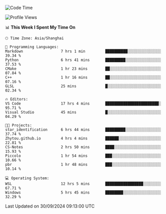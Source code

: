 <!--START_SECTION:waka-->
![Code Time](http://img.shields.io/badge/Code%20Time-2%2C032%20hrs%2052%20mins-blue)

![Profile Views](http://img.shields.io/badge/Profile%20Views-0-blue)

📊 **This Week I Spent My Time On** 

```text
🕑︎ Time Zone: Asia/Shanghai

💬 Programming Languages: 
Markdown                 7 hrs 1 min         ██████████░░░░░░░░░░░░░░░   39.34 % 
Python                   6 hrs 41 mins       █████████░░░░░░░░░░░░░░░░   37.53 % 
CMake                    1 hr 23 mins        ██░░░░░░░░░░░░░░░░░░░░░░░   07.84 % 
C++                      1 hr 16 mins        ██░░░░░░░░░░░░░░░░░░░░░░░   07.16 % 
GLSL                     25 mins             █░░░░░░░░░░░░░░░░░░░░░░░░   02.34 % 

🔥 Editors: 
VS Code                  17 hrs 4 mins       ████████████████████████░   95.71 % 
Visual Studio            45 mins             █░░░░░░░░░░░░░░░░░░░░░░░░   04.29 % 

🐱‍💻 Projects: 
star_identification      6 hrs 44 mins       █████████░░░░░░░░░░░░░░░░   37.74 % 
Zhytou.github.io         4 hrs 4 mins        ██████░░░░░░░░░░░░░░░░░░░   22.81 % 
CS-Notes                 2 hrs 50 mins       ████░░░░░░░░░░░░░░░░░░░░░   15.93 % 
Piccolo                  1 hr 54 mins        ███░░░░░░░░░░░░░░░░░░░░░░   10.66 % 
pbr                      1 hr 48 mins        ███░░░░░░░░░░░░░░░░░░░░░░   10.14 % 

💻 Operating System: 
WSL                      12 hrs 5 mins       █████████████████░░░░░░░░   67.71 % 
Windows                  5 hrs 45 mins       ████████░░░░░░░░░░░░░░░░░   32.29 % 
```


 Last Updated on 30/09/2024 09:13:00 UTC
<!--END_SECTION:waka-->